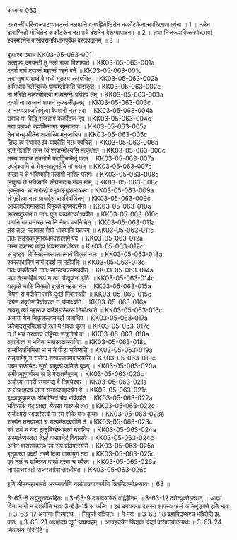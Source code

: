 अध्यायः 063

दमयन्तीं परित्यज्याटव्यामटन्तं नलम्प्रति वनवह्निवेष्टितेन कर्कोटकेनात्मपरिरक्षणप्रार्थना ॥ 1 ॥ नलेन दावाग्नितो मोचितेन कर्कोटकेन नलगात्रे दंशनेन वैरूप्यापादनम् ॥ 2 ॥ तथा निजरूपाविष्करणेच्छायां स्वस्मरणेन वासोवसनविधानपूर्वकं वस्त्रप्रदानम् ॥ 3 ॥

बृहदश्व उवाच 	KK03-05-063-001  
उत्सृज्य दमयन्तीं तु नलो राजा विशाम्पते ।	KK03-05-063-001a  
ददर्श दावं दह्यन्तं महान्तं गहने वने ॥	KK03-05-063-001c  
तत्र सुश्राव शब्दं वै मध्ये भूतस्य कस्यचित् ।	KK03-05-063-002a  
अभिधाव नलेत्युच्चैः पुण्यश्लोकेति चासकृत् ॥	KK03-05-063-002c  
मा भैरिति नलश्चोक्त्वा मध्यमग्नेः प्रविश्य तम् ।	KK03-05-063-003a  
ददर्श नागराजानं शयानं कुण्डलीकृतम् ॥	KK03-05-063-003c  
स नागः प्रञ्जलिर्भूत्वा वेपमानो नलं तदा ।	KK03-05-063-004a  
उवाच मां विद्धि राजन्नागं कर्कोटकं नृप ॥	KK03-05-063-004c  
मया प्रलब्धो ब्रह्मर्षिरनागाः सुमहातपाः ।	KK03-05-063-005a  
तेन मन्युपरीतेन शप्तोस्मि मनुजाधिप ॥	KK03-05-063-005c  
तिष्ठ त्वं स्थावर इव यावदेति नलः क्वचित् ।	KK03-05-063-006a  
इतो नेतासि तत्स त्वं शापान्मोक्ष्यसि मत्कृतात् ॥	KK03-05-063-006c  
तस्य शापान्न शक्नोमि पदाद्विचलितुं पदम् ।	KK03-05-063-007a  
उपदेक्ष्यामि ते श्रेयस्त्रातुमर्हति मां भवान् ॥	KK03-05-063-007c  
सखा च ते भविष्यामि मत्समो नास्ति पन्नगः ।	KK03-05-063-008a  
लघुश्च ते भविष्यामि शीघ्रमादाय गच्छ माम् ॥	KK03-05-063-008c  
एवमुक्त्वा स नागेन्द्रो बभूवाङ्गुष्ठमात्रकः ।	KK03-05-063-009a  
तं गृहीत्वा नलः प्रायाद्देशं दावविवर्जितम् ॥	KK03-05-063-009c  
आकाशदेशमासाद्य विमुक्तं कृष्णवर्त्मना ।	KK03-05-063-010a  
उत्स्रष्टुकामं तं नागः पुनः कर्कोटकोऽब्रवीत् ॥	KK03-05-063-010c  
पदानि गणयन्गच्छ स्वानि नैषध कानिचित् ।	KK03-05-063-011a  
तत्र तेऽहं महाबाहो श्रेयो धास्यामि यत्परम् ॥	KK03-05-063-011c  
ततः सङ्ख्यातुमारब्धमदशद्दशमे पदे ।	KK03-05-063-012a  
तस्य दष्टस्य तद्रूपं क्षिप्रमन्तरधीयत ॥	KK03-05-063-012c  
स दृष्ट्वा विस्मितस्तस्थावात्मानं विकृतं नलः ।	KK03-05-063-013a  
स्वरूपधारिणं नागं ददर्श स महीपतिः ॥	KK03-05-063-013c  
ततः कर्कोटको नागः सान्त्वयन्नलमब्रवीत् ।	KK03-05-063-014a  
मया तेऽन्तर्हितं रूपं न त्वां विद्युर्जना इति ॥	KK03-05-063-014c  
यत्कृते चासि निकृतो दुःखेन महता नल ।	KK03-05-063-015a  
विषेण स मदीयेन त्वयि दुःखं निवत्स्यति ॥	KK03-05-063-015c  
विषेण संवृतैर्गात्रैर्यावत्त्वां न विमोक्ष्यति ।	KK03-05-063-016a  
तावत्तु त्वां महाराज क्लेशेऽस्मिन्स नियोक्ष्यति ॥	KK03-05-063-016c  
अनागा येन निकृतस्त्वमनर्हो जनाधिप ।	KK03-05-063-017a  
क्रोधादसूययित्वा तं रक्षा मे भवतः कृता ॥	KK03-05-063-017c  
न ते भयं नरव्याघ्र दंष्ट्रिभ्यः शत्रुतोपि वा ।	KK03-05-063-018a  
ब्रह्मवित्त्वं च भविता मत्प्रसादान्नराधिप ॥	KK03-05-063-018c  
राजन्विषनिमित्ता च न ते पीडा भविष्यति ।	KK03-05-063-019a  
सङ्ग्रामेषु न राजेन्द्र शश्वज्जयमवाप्स्यसि ॥	KK03-05-063-019c  
गच्छ राजन्नितः सूतो बाहुकोऽहमिति ब्रुवन् ।	KK03-05-063-020a  
समीपमृतुपर्णस्य स हि वेदाक्षनैपुणम् ॥	KK03-05-063-020c  
अयोध्यां नगरीं रम्यामद्य वै निषधेश्वर ।	KK03-05-063-021a  
स तेऽक्षहृदयं दाता राजाऽश्वहृदयेन वै ॥	KK03-05-063-021c  
इक्ष्वाकुकुलजः श्रीमान्मित्रं चैव भविष्यति ।	KK03-05-063-022a  
भविष्यसि यदाऽक्षज्ञः श्रेयसा योक्ष्यसे तदा ॥	KK03-05-063-022c  
संयोक्ष्यसे स्वदारैस्त्वं मा स्म शोके मनः कृथाः ।	KK03-05-063-023a  
राज्येन तनयाभ्यां च सत्यमेतद्ब्रवीमि ते ॥	KK03-05-063-023c  
स्वं रूपं च यदा द्रष्टुमिच्छेथास्त्वं नराधिप ।	KK03-05-063-024a  
संस्मर्तव्यस्तदा तेऽहं वासश्चेदं विवासयेः ॥	KK03-05-063-024c  
अनेन वाससाच्छन्नः स्वं रूपं प्रतिपत्स्यसे ।	KK03-05-063-025a  
इत्युक्त्वा प्रददौ तस्मै दिव्यं वासोयुगं तदा ॥	KK03-05-063-025c  
एवं नलं च सन्दिश्य वासो दत्त्वा च कौरव ।	KK03-05-063-026a  
नागराजस्ततो राजंस्तत्रैवान्तरधीयत ॥	KK03-05-063-026c  

इति श्रीमन्महाभारते अरण्यपर्वणि नलोपाख्यानपर्वणि त्रिषष्टितमोऽध्यायः ॥ 63 ॥

3-63-8 लघुगुरुत्वरहितः ॥ 3-63-9 दावविवर्जितं वह्निहीनम् ॥ 3-63-12 दशेत्युक्तेऽदशत् । आज्ञां विना नागो न दशतीति भावः 3-63-15 स कलिः । इदं दमयन्त्या दत्तस्य शापस्य फलं कलिर्भुङ्क्ते इति भावः ॥ 3-63-17 अनागाः निरपराधः । निकृतो वञ्चितः । मे मया ॥ 3-63-18 ब्रह्मविद्भ्यश्च भवितेति झ. पाठः ॥ 3-63-21 अक्षहृदयं द्यूते जयावहम् । अश्वहृदयेन विद्यया विद्यां परिवर्तयेदित्यर्थः ॥ 3-63-24 निवासयेः परिधेहि ॥
